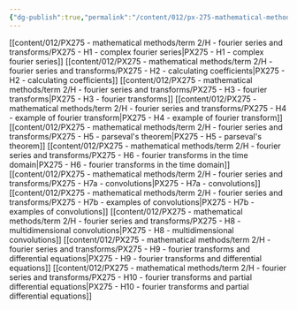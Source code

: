 ```yaml
---
{"dg-publish":true,"permalink":"/content/012/px-275-mathematical-methods/term-2/h-fourier-series-and-transforms/h-fourier-series-and-transforms/","noteIcon":"1","created":"2025-01-29T13:25:08.606+00:00","updated":"2025-02-13T12:31:37.489+00:00"}
---
```


[[content/012/PX275 - mathematical methods/term 2/H - fourier series and transforms/PX275 - H1 - complex fourier series\|PX275 - H1 - complex fourier series]]
[[content/012/PX275 - mathematical methods/term 2/H - fourier series and transforms/PX275 - H2 - calculating coefficients\|PX275 - H2 - calculating coefficients]]
[[content/012/PX275 - mathematical methods/term 2/H - fourier series and transforms/PX275 - H3 - fourier transforms\|PX275 - H3 - fourier transforms]]
[[content/012/PX275 - mathematical methods/term 2/H - fourier series and transforms/PX275 - H4 - example of fourier transform\|PX275 - H4 - example of fourier transform]]
[[content/012/PX275 - mathematical methods/term 2/H - fourier series and transforms/PX275 - H5 - parseval's theorem\|PX275 - H5 - parseval's theorem]]
[[content/012/PX275 - mathematical methods/term 2/H - fourier series and transforms/PX275 - H6 - fourier transforms in the time domain\|PX275 - H6 - fourier transforms in the time domain]]
[[content/012/PX275 - mathematical methods/term 2/H - fourier series and transforms/PX275 - H7a - convolutions\|PX275 - H7a - convolutions]]
[[content/012/PX275 - mathematical methods/term 2/H - fourier series and transforms/PX275 - H7b - examples of convolutions\|PX275 - H7b - examples of convolutions]]
[[content/012/PX275 - mathematical methods/term 2/H - fourier series and transforms/PX275 - H8 - multidimensional convolutions\|PX275 - H8 - multidimensional convolutions]]
[[content/012/PX275 - mathematical methods/term 2/H - fourier series and transforms/PX275 - H9 - fourier transforms and differential equations\|PX275 - H9 - fourier transforms and differential equations]]
[[content/012/PX275 - mathematical methods/term 2/H - fourier series and transforms/PX275 - H10 - fourier transforms and partial differential equations\|PX275 - H10 - fourier transforms and partial differential equations]]
